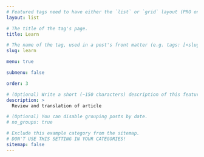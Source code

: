 ```yaml
---
# Featured tags need to have either the `list` or `grid` layout (PRO only).
layout: list

# The title of the tag's page.
title: Learn

# The name of the tag, used in a post's front matter (e.g. tags: [<slug>]).
slug: learn

menu: true

submenu: false

order: 3

# (Optional) Write a short (~150 characters) description of this featured tag.
description: >
  Review and translation of article

# (Optional) You can disable grouping posts by date.
# no_groups: true

# Exclude this example category from the sitemap.
# DON'T USE THIS SETTING IN YOUR CATEGORIES!
sitemap: false
---
```

